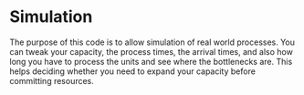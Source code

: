# Simulation

The purpose of this code is to allow simulation of real world processes. You can tweak your capacity, the process times, the arrival times, and also how long you have to process the units and see where the bottlenecks are. This helps deciding whether you need to expand your capacity before committing resources.
